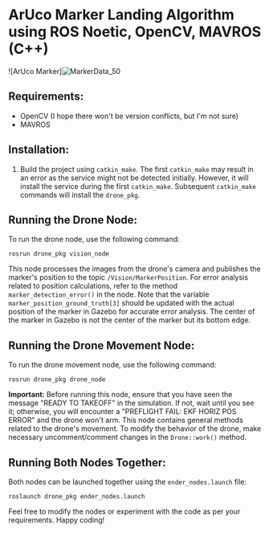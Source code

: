 # ArUco Marker Landing Algorithm using ROS Noetic, OpenCV, MAVROS (C++)

![ArUco Marker]![MarkerData_50](https://github.com/ender-yagcilar/Drone-Marker-Landing/assets/136696120/87fc995d-9b5d-40d8-bf9b-7ff7662dbbe3)


## Requirements:
- OpenCV (I hope there won't be version conflicts, but I'm not sure)
- MAVROS

## Installation:
1. Build the project using `catkin_make`. The first `catkin_make` may result in an error as the service might not be detected initially. However, it will install the service during the first `catkin_make`. Subsequent `catkin_make` commands will install the `drone_pkg`.

## Running the Drone Node:
To run the drone node, use the following command:
```
rosrun drone_pkg vision_node
```
This node processes the images from the drone's camera and publishes the marker's position to the topic `/Vision/MarkerPosition`. For error analysis related to position calculations, refer to the method `marker_detection_error()` in the node. Note that the variable `marker_position_ground_truth[3]` should be updated with the actual position of the marker in Gazebo for accurate error analysis. The center of the marker in Gazebo is not the center of the marker but its bottom edge.

## Running the Drone Movement Node:
To run the drone movement node, use the following command:
```
rosrun drone_pkg drone_node
```
**Important:** Before running this node, ensure that you have seen the message "READY TO TAKEOFF" in the simulation. If not, wait until you see it; otherwise, you will encounter a "PREFLIGHT FAIL: EKF HORIZ POS ERROR" and the drone won't arm. This node contains general methods related to the drone's movement. To modify the behavior of the drone, make necessary uncomment/comment changes in the `Drone::work()` method.

## Running Both Nodes Together:
Both nodes can be launched together using the `ender_nodes.launch` file:
```
roslaunch drone_pkg ender_nodes.launch
```

Feel free to modify the nodes or experiment with the code as per your requirements. Happy coding!
